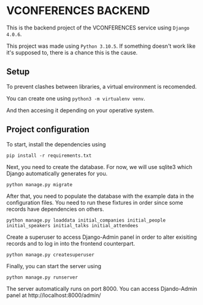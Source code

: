 # VCONFERENCES BACKEND

This is the backend project of the VCONFERENCES service using `Django 4.0.6`.

This project was made using `Python 3.10.5`. If something doesn't work like it's supposed to, there is a chance this is the cause.

## Setup

To prevent clashes between libraries, a virtual environment is recomended.

You can create one using
`python3 -m virtualenv venv`.

And then accesing it depending on your operative system.

## Project configuration

To start, install the dependencies using

```
pip install -r requirements.txt
```

Next, you need to create the database. For now, we will use sqlite3 which Django automatically generates for you.

```
python manage.py migrate
```

After that, you need to populate the database with the example data in the configuration files. You need to run these fixtures in order since some records have dependencies on others.

```
python manage.py loaddata initial_companies initial_people initial_speakers initial_talks initial_attendees
```

Create a superuser to access Django-Admin panel in order to alter exisiting records and to log in into the frontend counterpart.

```
python manage.py createsuperuser
```

Finally, you can start the server using

```
python manage.py runserver
```

The server automatically runs on port 8000.
You can access Djando-Admin panel at http://localhost:8000/admin/
